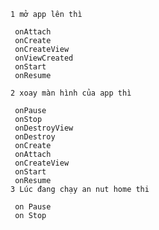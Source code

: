     1 mở app lên thì 
    
     onAttach
     onCreate
     onCreateView
     onViewCreated
     onStart
     onResume
     
    2 xoay màn hình của app thì 

     onPause
     onStop
     onDestroyView
     onDestroy
     onCreate
     onAttach
     onCreateView
     onStart
     onResume
    3 Lúc đang chạy an nut home thi 

     on Pause
     on Stop
